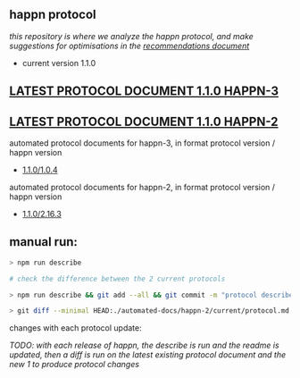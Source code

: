 happn protocol
----------------

*this repository is where we analyze the happn protocol, and make suggestions for optimisations in the [recommendations document](https://github.com/happner/happn-protocol/blob/master/doc/recommendations.md)*

- current version 1.1.0

[LATEST PROTOCOL DOCUMENT 1.1.0 HAPPN-3](https://github.com/happner/happn-protocol/blob/master/automated-docs/happn-3/current/protocol.md)
--------------------------------

[LATEST PROTOCOL DOCUMENT 1.1.0 HAPPN-2](https://github.com/happner/happn-protocol/blob/master/automated-docs/happn-2/current/protocol.md)
--------------------------------

automated protocol documents for happn-3, in format protocol version / happn version

- [1.1.0/1.0.4](https://github.com/happner/happn-protocol/blob/master/automated-docs/happn-3/1.1.0/1.0.4/protocol.md)

automated protocol documents for happn-2, in format protocol version / happn version

- [1.1.0/2.16.3](https://github.com/happner/happn-protocol/blob/master/automated-docs/happn-2/2.16.3/2.16.3/protocol.md)

manual run:
-----------
```bash
> npm run describe

# check the difference between the 2 current protocols

> npm run describe && git add --all && git commit -m "protocol describe run"

> git diff --minimal HEAD:./automated-docs/happn-2/current/protocol.md HEAD:./automated-docs/happn-3/current/protocol.md >> ./automated-docs/changes.diff

```

changes with each protocol update:

*TODO: with each release of happn, the describe is run and the readme is updated, then a diff is run on the latest existing protocol document and the new 1 to produce protocol changes*
